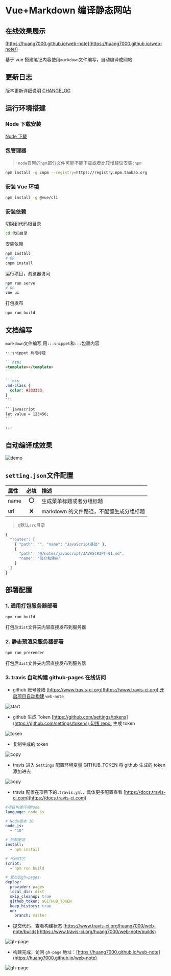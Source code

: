 # Vue+Markdown 编译静态网站

## 在线效果展示

[https://huang7000.github.io/web-note](https://huang7000.github.io/web-note/)

基于 vue 搭建笔记内容使用`markdown`文件编写，自动编译成网站

## 更新日志

版本更新详细说明 [CHANGELOG](/CHANGELOG.md)

## 运行环境搭建

### Node 下载安装

[Node 下载](http://nodejs.cn/download)

### 包管理器

> `node`自带的`npm`部分文件可能不能下载或者比较慢建议安装`cnpm`

```bash
npm install -g cnpm --registry=https://registry.npm.taobao.org
```

### 安装 Vue 环境

```bash
npm install -g @vue/cli
```

### 安装依赖

切换到代码根目录

```bash
cd 代码目录
```

安装依赖

```bash
npm install
# OR
cnpm install
```

运行项目，浏览器访问

```bash
npm run serve
# OR
vue ui
```

打包发布

```bash
npm run build
```

## 文档编写

`markdown`文件编写,用`:::snippet`和`:::`包裹内容

````md
:::snippet 片段标题

```html
<template></template>
```

```css
.md-class {
  color: #333333;
}
```

```javascript
let value = 123456;
```

:::
````

## 自动编译成效果

![demo](src/assets/images/readme-01.png)

## `setting.json`文件配置

| 属性 | 必填 | 描述                                    |
| :--- | :--: | :-------------------------------------- |
| name |  ⭕  | 生成菜单标题或者分组标题                |
| url  |  ❌  | markdown 的文件路径，不配置生成分组标题 |

> `@`默认`src`目录

```javascript
{
  "routes": [
    { "path": "", "name": "JavaScript基础" },
    {
      "path": "@/notes/javascript/JAVASCRIPT-01.md",
      "name": "简介和使用"
    }
  ]
}
```

## 部署配置

### 1. 通用打包服务器部署

```bash
npm run build
```

打包后`dist`文件夹内容直接发布到服务器

### 2. 静态预渲染服务器部署

```bash
npm run prerender
```

打包后`dist`文件夹内容直接发布到服务器

### 3. travis 自动构建 github-pages 在线访问

- github 账号登陆 [https://www.travis-ci.org](https://www.travis-ci.org),开启项目自动构建 `web-note`

![start](src/assets/images/readme-02.png)

- github 生成 Token [https://github.com/settings/tokens](https://github.com/settings/tokens),勾线`repo` 生成 token

![token](src/assets/images/readme-03.png)

- 复制生成的 token

![copy](src/assets/images/readme-04.png)

- travis 进入 `Settings` 配置环境变量 GITHUB_TOKEN 将 github 生成的 token 添加进去

![copy](src/assets/images/readme-05.png)

- travis 配置在项目下的`.travis.yml`，具体更多配置查看 [https://docs.travis-ci.com](https://docs.travis-ci.com)

```yml
#项目构建环境Node
language: node_js

# Node版本 10
node_js:
  - "10"

# 依赖安装
install:
  - npm install

# 代码打包
script:
  - npm run build

# 发布到gh-pages
deploy:
  provider: pages
  local_dir: dist
  skip_cleanup: true
  github_token: $GITHUB_TOKEN
  keep_history: true
  on:
    branch: master
```

- 提交代码，查看构建状态 [https://www.travis-ci.org/huang7000/web-note/builds](https://www.travis-ci.org/huang7000/web-note/builds)

![gh-page](src/assets/images/readme-06.png)

- 构建完成，访问 `gh-page` 地址：[https://huang7000.github.io/web-note](https://huang7000.github.io/web-note)

![gh-page](src/assets/images/readme-07.png)
